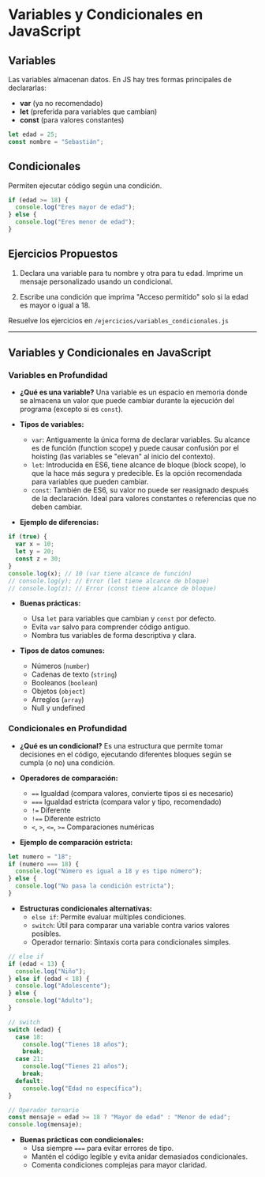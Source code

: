 # Variables y Condicionales en JavaScript

## Variables

Las variables almacenan datos. En JS hay tres formas principales de declararlas:

- **var** (ya no recomendado)
- **let** (preferida para variables que cambian)
- **const** (para valores constantes)

```js
let edad = 25;
const nombre = "Sebastián";
```

## Condicionales

Permiten ejecutar código según una condición.

```js
if (edad >= 18) {
  console.log("Eres mayor de edad");
} else {
  console.log("Eres menor de edad");
}
```

## Ejercicios Propuestos

1. Declara una variable para tu nombre y otra para tu edad. Imprime un mensaje personalizado usando un condicional.

2. Escribe una condición que imprima "Acceso permitido" solo si la edad es mayor o igual a 18.

Resuelve los ejercicios en `/ejercicios/variables_condicionales.js`

---

## Variables y Condicionales en JavaScript

### Variables en Profundidad

- **¿Qué es una variable?**
  Una variable es un espacio en memoria donde se almacena un valor que puede cambiar durante la ejecución del programa (excepto si es `const`).

- **Tipos de variables:**
  - `var`: Antiguamente la única forma de declarar variables. Su alcance es de función (function scope) y puede causar confusión por el hoisting (las variables se "elevan" al inicio del contexto).
  - `let`: Introducida en ES6, tiene alcance de bloque (block scope), lo que la hace más segura y predecible. Es la opción recomendada para variables que pueden cambiar.
  - `const`: También de ES6, su valor no puede ser reasignado después de la declaración. Ideal para valores constantes o referencias que no deben cambiar.

- **Ejemplo de diferencias:**

```js
if (true) {
  var x = 10;
  let y = 20;
  const z = 30;
}
console.log(x); // 10 (var tiene alcance de función)
// console.log(y); // Error (let tiene alcance de bloque)
// console.log(z); // Error (const tiene alcance de bloque)
```

- **Buenas prácticas:**
  - Usa `let` para variables que cambian y `const` por defecto.
  - Evita `var` salvo para comprender código antiguo.
  - Nombra tus variables de forma descriptiva y clara.

- **Tipos de datos comunes:**
  - Números (`number`)
  - Cadenas de texto (`string`)
  - Booleanos (`boolean`)
  - Objetos (`object`)
  - Arreglos (`array`)
  - Null y undefined

### Condicionales en Profundidad

- **¿Qué es un condicional?**
  Es una estructura que permite tomar decisiones en el código, ejecutando diferentes bloques según se cumpla (o no) una condición.

- **Operadores de comparación:**
  - `==` Igualdad (compara valores, convierte tipos si es necesario)
  - `===` Igualdad estricta (compara valor y tipo, recomendado)
  - `!=` Diferente
  - `!==` Diferente estricto
  - `<`, `>`, `<=`, `>=` Comparaciones numéricas

- **Ejemplo de comparación estricta:**

```js
let numero = "18";
if (numero === 18) {
  console.log("Número es igual a 18 y es tipo número");
} else {
  console.log("No pasa la condición estricta");
}
```

- **Estructuras condicionales alternativas:**
  - `else if`: Permite evaluar múltiples condiciones.
  - `switch`: Útil para comparar una variable contra varios valores posibles.
  - Operador ternario: Sintaxis corta para condicionales simples.

```js
// else if
if (edad < 13) {
  console.log("Niño");
} else if (edad < 18) {
  console.log("Adolescente");
} else {
  console.log("Adulto");
}

// switch
switch (edad) {
  case 18:
    console.log("Tienes 18 años");
    break;
  case 21:
    console.log("Tienes 21 años");
    break;
  default:
    console.log("Edad no específica");
}

// Operador ternario
const mensaje = edad >= 18 ? "Mayor de edad" : "Menor de edad";
console.log(mensaje);
```

- **Buenas prácticas con condicionales:**
  - Usa siempre `===` para evitar errores de tipo.
  - Mantén el código legible y evita anidar demasiados condicionales.
  - Comenta condiciones complejas para mayor claridad.

